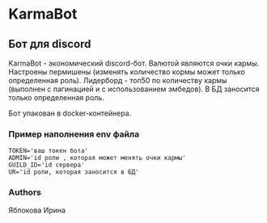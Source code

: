 # KarmaBot

## Бот для discord 
KarmaBot - экономический discord-бот. Валютой являются очки кармы. Настроены пермишены (изменять количество кормы может только определенная роль). Лидерборд - топ50 по количеству кармы (выполнен с пагинацией и с использованием эмбедов). В БД заносится только определенная роль.

Бот упакован в docker-контейнера.

### Пример наполнения env файла
```
TOKEN='ваш токен бота'
ADMIN='id роли , которая может менять очки кармы'
GUILD_ID='id сервера'
UR='id роли, которая заносится в БД'

```

### Authors
Яблокова Ирина

